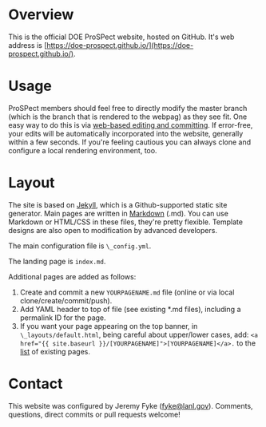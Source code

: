 # Overview

This is the official DOE ProSPect website, hosted on GitHub.  It's web address is [https://doe-prospect.github.io/](https://doe-prospect.github.io/).

# Usage

ProSPect members should feel free to directly modify the master branch (which is the branch that is rendered to the webpag) as they see fit.  One easy way to do this is via [web-based editing and committing](https://help.github.com/articles/editing-files-in-your-repository/).  If error-free, your edits will be automatically incorporated into the website, generally within a few seconds.  If you're feeling cautious you can always clone and configure a local rendering environment, too.

# Layout

The site is based on [Jekyll](https://github.com/jekyll/jekyll), which is a Github-supported static site generator.  Main pages are written in [Markdown](https://guides.github.com/features/mastering-markdown/) (.md).  You can use Markdown or HTML/CSS in these files, they're pretty flexible.  Template designs are also open to modification by advanced developers. 

The main configuration file is ```\_config.yml```.

The landing page is ```index.md```.

Additional pages are added as follows:

1) Create and commit a new ```YOURPAGENAME.md``` file (online or via local clone/create/commit/push).
2) Add YAML header to top of file (see existing \*.md files), including a permalink ID for the page.
3) If you want your page appearing on the top banner, in ```\_layouts/default.html```, being careful about upper/lower cases, add: 
```<a href="{{ site.baseurl }}/[YOURPAGENAME]">[YOURPAGENAME]</a>.``` to the [list](https://github.com/DOE-ProSPect/DOE-ProSPect.github.io/blob/master/_layouts/default.html#L32) of existing pages.

# Contact

This website was configured by Jeremy Fyke (fyke@lanl.gov).  Comments, questions, direct commits or pull requests welcome!
